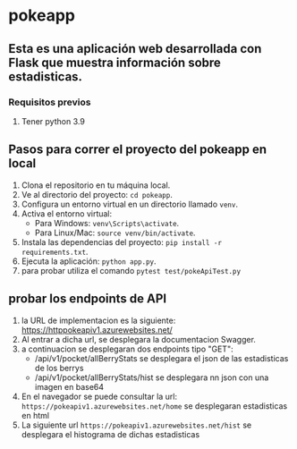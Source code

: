 # pokeapp

## Esta es una aplicación web desarrollada con Flask que muestra información sobre estadisticas.

### Requisitos previos
1. Tener python 3.9

## Pasos para correr el proyecto del pokeapp en local

1. Clona el repositorio en tu máquina local.
2. Ve al directorio del proyecto: `cd pokeapp`.
3. Configura un entorno virtual en un directorio llamado `venv`.
4. Activa el entorno virtual:
   - Para Windows: `venv\Scripts\activate`.
   - Para Linux/Mac: `source venv/bin/activate`.
5. Instala las dependencias del proyecto: `pip install -r requirements.txt`.
6. Ejecuta la aplicación: `python app.py`.
7. para probar utiliza el comando `pytest test/pokeApiTest.py`

## probar los endpoints de API
1. la URL de implementacion es la siguiente: https://httppokeapiv1.azurewebsites.net/
2. Al entrar a dicha url, se desplegara la documentacion Swagger.
3. a continuacion se desplegaran dos endpoints tipo "GET":
   - /api/v1/pocket/allBerryStats  se desplegara el json de las estadisticas de los berrys
   - /api/v1/pocket/allBerryStats/hist  se desplegara nn json con una imagen en base64
4. En el navegador se puede consultar la url: `https://pokeapiv1.azurewebsites.net/home` se desplegaran estadisticas
   en html
5. La siguiente url `https://pokeapiv1.azurewebsites.net/hist` se desplegara el histograma de dichas estadisticas

